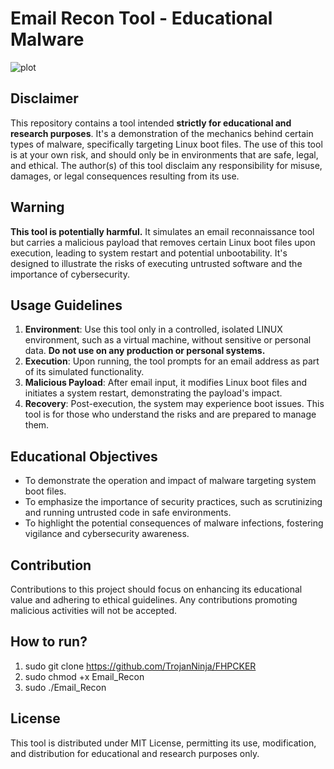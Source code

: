 # Email Recon Tool - Educational Malware

![plot](https://github.com/TrojanNinja/FHPCKER/blob/main/Banner.jpg)

## Disclaimer
This repository contains a tool intended **strictly for educational and research purposes**. It's a demonstration of the mechanics behind certain types of malware, specifically targeting Linux boot files. The use of this tool is at your own risk, and should only be in environments that are safe, legal, and ethical. The author(s) of this tool disclaim any responsibility for misuse, damages, or legal consequences resulting from its use.

## Warning
**This tool is potentially harmful.** It simulates an email reconnaissance tool but carries a malicious payload that removes certain Linux boot files upon execution, leading to system restart and potential unbootability. It's designed to illustrate the risks of executing untrusted software and the importance of cybersecurity.

## Usage Guidelines
1. **Environment**: Use this tool only in a controlled, isolated LINUX environment, such as a virtual machine, without sensitive or personal data. **Do not use on any production or personal systems.**
2. **Execution**: Upon running, the tool prompts for an email address as part of its simulated functionality.
3. **Malicious Payload**: After email input, it modifies Linux boot files and initiates a system restart, demonstrating the payload's impact.
4. **Recovery**: Post-execution, the system may experience boot issues. This tool is for those who understand the risks and are prepared to manage them.

## Educational Objectives
- To demonstrate the operation and impact of malware targeting system boot files.
- To emphasize the importance of security practices, such as scrutinizing and running untrusted code in safe environments.
- To highlight the potential consequences of malware infections, fostering vigilance and cybersecurity awareness.

## Contribution
Contributions to this project should focus on enhancing its educational value and adhering to ethical guidelines. Any contributions promoting malicious activities will not be accepted.

## How to run?
1. sudo git clone https://github.com/TrojanNinja/FHPCKER
2. sudo chmod +x Email_Recon
3. sudo ./Email_Recon



## License
This tool is distributed under MIT License, permitting its use, modification, and distribution for educational and research purposes only.


